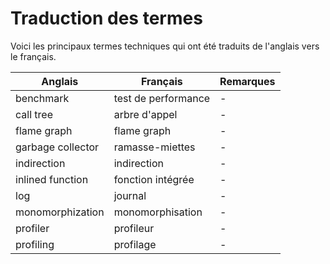 # Traduction des termes

Voici les principaux termes techniques qui ont été traduits de l'anglais vers le
français.

| Anglais | Français | Remarques |
| ------- | -------- | --------- |
| benchmark | test de performance | - |
| call tree | arbre d'appel | - |
| flame graph | flame graph | - |
| garbage collector | ramasse-miettes | - |
| indirection | indirection | - |
| inlined function | fonction intégrée | - |
| log | journal | - |
| monomorphization | monomorphisation | - |
| profiler | profileur | - |
| profiling | profilage | - |
